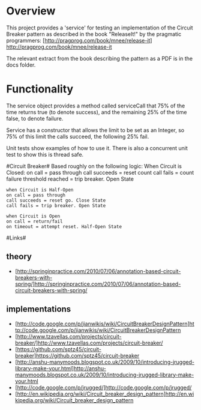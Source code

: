 # Overview #
This project provides a 'service' for testing an implementation of the Circuit Breaker pattern as described in the book "ReleaseIt!"
by the pragmatic programmers: [http://pragprog.com/book/mnee/release-it] http://pragprog.com/book/mnee/release-it

The relevant extract from the book describing the pattern as a PDF is in the docs folder.

# Functionality ##
The service object provides a method called serviceCall that 75% of the time returns true (to denote success), and 
the remaining 25% of the time false, to denote failure.

Service has a constructor that allows the limit to be set as an Integer, so 75% of this limit the calls succeed, the 
following  25% fail.

Unit tests show examples of how to use it.  There is also a concurrent unit test to show this is thread safe.

#Circuit Breaker#
Based roughly on the following logic:
    When Circuit is Closed:
    on call = pass through
    call succeeds = reset count
    call fails = count failure
    threshold reached = trip breaker. Open State
    
    when Circuit is Half-Open
    on call = pass through
    call succeeds = reset go. Close State
    call fails = trip breaker. Open State
    
    when Circuit is Open
    on call = return/fail
    on timeout = attempt reset. Half-Open State

#Links#
## theory ##
* [http://springinpractice.com/2010/07/06/annotation-based-circuit-breakers-with-spring/]http://springinpractice.com/2010/07/06/annotation-based-circuit-breakers-with-spring/
## implementations ##
* [http://code.google.com/p/jianwikis/wiki/CircuitBreakerDesignPattern]http://code.google.com/p/jianwikis/wiki/CircuitBreakerDesignPattern
* [http://www.tzavellas.com/projects/circuit-breaker/]http://www.tzavellas.com/projects/circuit-breaker/
* [https://github.com/sptz45/circuit-breaker]https://github.com/sptz45/circuit-breaker
* [http://anshu-manymoods.blogspot.co.uk/2009/10/introducing-jrugged-library-make-your.html]http://anshu-manymoods.blogspot.co.uk/2009/10/introducing-jrugged-library-make-your.html
* [http://code.google.com/p/jrugged/]http://code.google.com/p/jrugged/
* [http://en.wikipedia.org/wiki/Circuit_breaker_design_pattern]http://en.wikipedia.org/wiki/Circuit_breaker_design_pattern
